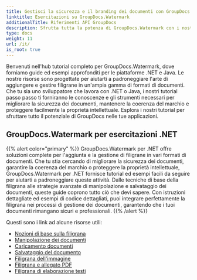 ```yaml
---
title: Gestisci la sicurezza e il branding dei documenti con GroupDocs.Watermark
linktitle: Esercitazioni su GroupDocs.Watermark
additionalTitle: Riferimenti API GroupDocs
description: Sfrutta tutta la potenza di GroupDocs.Watermark con i nostri tutorial su .NET e Java. Padroneggia le tecniche di watermarking per la sicurezza e il branding dei documenti.
type: docs
weight: 11
url: /it/
is_root: true
---
```


Benvenuti nell'hub tutorial completo per GroupDocs.Watermark, dove forniamo guide ed esempi approfonditi per le piattaforme .NET e Java. Le nostre risorse sono progettate per aiutarti a padroneggiare l'arte di aggiungere e gestire filigrane in un'ampia gamma di formati di documenti. Che tu sia uno sviluppatore che lavora con .NET o Java, i nostri tutorial passo passo ti forniranno le conoscenze e gli strumenti necessari per migliorare la sicurezza dei documenti, mantenere la coerenza del marchio e proteggere facilmente la proprietà intellettuale. Esplora i nostri tutorial per sfruttare tutto il potenziale di GroupDocs nelle tue applicazioni.


## GroupDocs.Watermark per esercitazioni .NET
{{% alert color="primary" %}}
GroupDocs.Watermark per .NET offre soluzioni complete per l'aggiunta e la gestione di filigrane in vari formati di documenti. Che tu stia cercando di migliorare la sicurezza dei documenti, garantire la coerenza del marchio o proteggere la proprietà intellettuale, GroupDocs.Watermark per .NET fornisce tutorial ed esempi facili da seguire per aiutarti a padroneggiare queste attività. Dalle tecniche di base della filigrana alle strategie avanzate di manipolazione e salvataggio dei documenti, queste guide coprono tutto ciò che devi sapere. Con istruzioni dettagliate ed esempi di codice dettagliati, puoi integrare perfettamente la filigrana nei processi di gestione dei documenti, garantendo che i tuoi documenti rimangano sicuri e professionali.
{{% /alert %}}

Questi sono i link ad alcune risorse utili:
 
- [Nozioni di base sulla filigrana](./net/watermarking-basics/)
- [Manipolazione dei documenti](./net/document-manipulation/)
- [Caricamento documenti](./net/document-loadings/)
- [Salvataggio del documento](./net/document-savings/)
- [Filigrana dell'immagine](./net/image-watermarkings/)
- [Filigrana e allegato PDF](./net/pdf-watermarking-attachments/)
- [Filigrana di elaborazione testi](./net/word-processing-watermarkings/)
